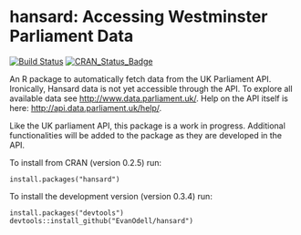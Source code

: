 # hansard: Accessing Westminster Parliament Data

[![Build Status](https://travis-ci.org/EvanOdell/hansard.png?branch=master)](https://travis-ci.org/EvanOdell/hansard)  [![CRAN\_Status\_Badge](https://www.r-pkg.org/badges/version/hansard)](http://cran.r-project.org/package=hansard)

An R package to automatically fetch data from the UK Parliament API. Ironically, Hansard data is not yet accessible through the API. To explore all available data see <http://www.data.parliament.uk/>. Help on the API itself is here: <http://api.data.parliament.uk/help/>. 

Like the UK parliament API, this package is a work in progress. Additional functionalities will be added to the package as they are developed in the API.

To install from CRAN (version 0.2.5) run:

```
install.packages("hansard")
```


To install the development version (version 0.3.4) run:
```
install.packages("devtools")
devtools::install_github("EvanOdell/hansard")
```

